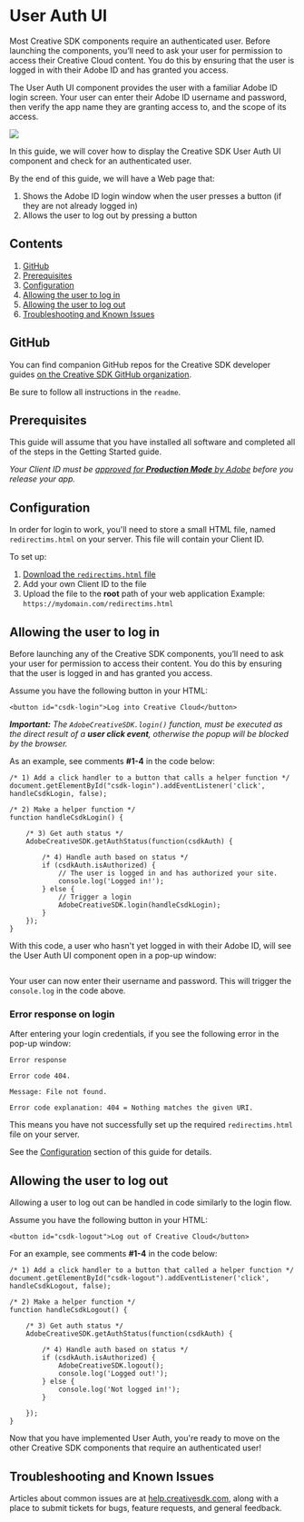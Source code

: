 # User Auth UI

Most Creative SDK components require an authenticated user. Before launching the components, you’ll need to ask your user for permission to access their Creative Cloud content. You do this by ensuring that the user is logged in with their Adobe ID and has granted you access.

The User Auth UI component provides the user with a familiar Adobe ID login screen. Your user can enter their Adobe ID username and password, then verify the app name they are granting access to, and the scope of its access.

![](https://s3.amazonaws.com/csdk-assets-aviary-prod-us-east-1/docs/android/user-auth-login.png)

In this guide, we will cover how to display the Creative SDK User Auth UI component and check for an authenticated user.

By the end of this guide, we will have a Web page that:

1. Shows the Adobe ID login window when the user presses a button (if they are not already logged in)
2. Allows the user to log out by pressing a button


## Contents

1. [GitHub](#github)
1. [Prerequisites](#prereqs)
1. [Configuration](#config)
1. [Allowing the user to log in](#login)
1. [Allowing the user to log out](#logout)
1. [Troubleshooting and Known Issues](#troubleshooting)


<a name="github"></a>
## GitHub

You can find companion GitHub repos for the Creative SDK developer guides [on the Creative SDK GitHub organization](https://github.com/CreativeSDK/web-getting-started-samples). 

Be sure to follow all instructions in the `readme`.


<a name="prereqs"></a>
## Prerequisites
This guide will assume that you have installed all software and completed all of the steps in the Getting Started guide.

_Your Client ID must be [approved for **Production Mode** by Adobe](https://creativesdk.zendesk.com/hc/en-us/articles/204601215-How-to-complete-the-Production-Client-ID-Request) before you release your app._


<a name="config"></a>
## Configuration
In order for login to work, you'll need to store a small HTML file, named `redirectims.html` on your server. This file will contain your Client ID.

To set up:

1. [Download the `redirectims.html` file](https://cdn-creativesdk.adobe.io/0.3/redirectims.html)
1. Add your own Client ID to the file
1. Upload the file to the **root** path of your web application 
    Example: `https://mydomain.com/redirectims.html`


<a name="login"></a>
## Allowing the user to log in

Before launching any of the Creative SDK components, you’ll need to ask your user for permission to access their content. You do this by ensuring that the user is logged in and has granted you access.

Assume you have the following button in your HTML:

```
<button id="csdk-login">Log into Creative Cloud</button>
```

_**Important:** The `AdobeCreativeSDK.login()` function, must be executed as the direct result of a **user click event**, otherwise the popup will be blocked by the browser._

As an example, see comments **#1-4** in the code below:

```
/* 1) Add a click handler to a button that calls a helper function */
document.getElementById("csdk-login").addEventListener('click', handleCsdkLogin, false);

/* 2) Make a helper function */
function handleCsdkLogin() {

    /* 3) Get auth status */
    AdobeCreativeSDK.getAuthStatus(function(csdkAuth) {

        /* 4) Handle auth based on status */
        if (csdkAuth.isAuthorized) {
            // The user is logged in and has authorized your site. 
            console.log('Logged in!');
        } else {
            // Trigger a login
            AdobeCreativeSDK.login(handleCsdkLogin);
        }
    });
}
```

With this code, a user who hasn't yet logged in with their Adobe ID, will see the User Auth UI component open in a pop-up window:

![]()

Your user can now enter their username and password. This will trigger the `console.log` in the code above.

### Error response on login

After entering your login credentials, if you see the following error in the pop-up window:

```
Error response

Error code 404.

Message: File not found.

Error code explanation: 404 = Nothing matches the given URI.
```

This means you have not successfully set up the required `redirectims.html` file on your server. 

See the [Configuration](#config) section of this guide for details.


<a name="logout"></a>
## Allowing the user to log out

Allowing a user to log out can be handled in code similarly to the login flow.

Assume you have the following button in your HTML:

```
<button id="csdk-logout">Log out of Creative Cloud</button>
```

For an example, see comments **#1-4** in the code below:

```
/* 1) Add a click handler to a button that called a helper function */
document.getElementById("csdk-logout").addEventListener('click', handleCsdkLogout, false);

/* 2) Make a helper function */
function handleCsdkLogout() {

    /* 3) Get auth status */
    AdobeCreativeSDK.getAuthStatus(function(csdkAuth) {

        /* 4) Handle auth based on status */
        if (csdkAuth.isAuthorized) {
            AdobeCreativeSDK.logout();
            console.log('Logged out!');
        } else {
            console.log('Not logged in!');
        }

    });
}
```

Now that you have implemented User Auth, you're ready to move on the other Creative SDK components that require an authenticated user!


<a name="troubleshooting"></a>
## Troubleshooting and Known Issues
Articles about common issues are at [help.creativesdk.com](http://help.creativesdk.com/), along with a place to submit tickets for bugs, feature requests, and general feedback.